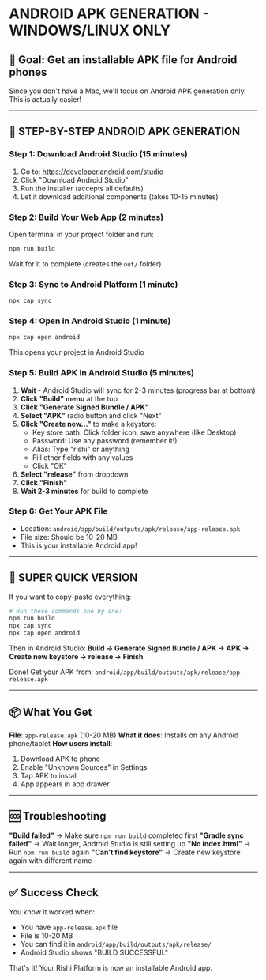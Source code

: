 # ANDROID APK GENERATION - WINDOWS/LINUX ONLY

## 🎯 Goal: Get an installable APK file for Android phones

Since you don't have a Mac, we'll focus on Android APK generation only. This is actually easier!

---

## 📱 STEP-BY-STEP ANDROID APK GENERATION

### Step 1: Download Android Studio (15 minutes)
1. Go to: https://developer.android.com/studio
2. Click "Download Android Studio"
3. Run the installer (accepts all defaults)
4. Let it download additional components (takes 10-15 minutes)

### Step 2: Build Your Web App (2 minutes)
Open terminal in your project folder and run:
```bash
npm run build
```
Wait for it to complete (creates the `out/` folder)

### Step 3: Sync to Android Platform (1 minute)
```bash
npx cap sync
```

### Step 4: Open in Android Studio (1 minute)
```bash
npx cap open android
```
This opens your project in Android Studio

### Step 5: Build APK in Android Studio (5 minutes)
1. **Wait** - Android Studio will sync for 2-3 minutes (progress bar at bottom)
2. **Click "Build" menu** at the top
3. **Click "Generate Signed Bundle / APK"**
4. **Select "APK"** radio button and click "Next"
5. **Click "Create new..."** to make a keystore:
   - Key store path: Click folder icon, save anywhere (like Desktop)
   - Password: Use any password (remember it!)
   - Alias: Type "rishi" or anything
   - Fill other fields with any values
   - Click "OK"
6. **Select "release"** from dropdown
7. **Click "Finish"**
8. **Wait 2-3 minutes** for build to complete

### Step 6: Get Your APK File
- Location: `android/app/build/outputs/apk/release/app-release.apk`
- File size: Should be 10-20 MB
- This is your installable Android app!

---

## 🚀 SUPER QUICK VERSION

If you want to copy-paste everything:

```bash
# Run these commands one by one:
npm run build
npx cap sync
npx cap open android
```

Then in Android Studio:
**Build → Generate Signed Bundle / APK → APK → Create new keystore → release → Finish**

Done! Get your APK from: `android/app/build/outputs/apk/release/app-release.apk`

---

## 📦 What You Get

**File**: `app-release.apk` (10-20 MB)
**What it does**: Installs on any Android phone/tablet
**How users install**: 
1. Download APK to phone
2. Enable "Unknown Sources" in Settings
3. Tap APK to install
4. App appears in app drawer

---

## 🆘 Troubleshooting

**"Build failed"** → Make sure `npm run build` completed first
**"Gradle sync failed"** → Wait longer, Android Studio is still setting up
**"No index.html"** → Run `npm run build` again
**"Can't find keystore"** → Create new keystore again with different name

---

## ✅ Success Check

You know it worked when:
- You have `app-release.apk` file
- File is 10-20 MB
- You can find it in `android/app/build/outputs/apk/release/`
- Android Studio shows "BUILD SUCCESSFUL"

That's it! Your Rishi Platform is now an installable Android app.